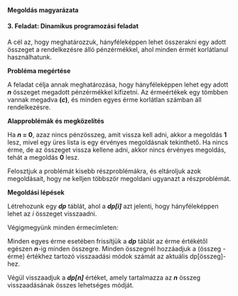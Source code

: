 #### Megoldás magyarázata
#### 3. Feladat: Dinamikus programozási feladat

A cél az, hogy meghatározzuk, hányféleképpen lehet összerakni egy adott összeget a rendelkezésre álló pénzérmékkel, 
ahol minden érmét korlátlanul használhatunk.

**Probléma megértése**

A feladat célja annak meghatározása, hogy hányféleképpen lehet egy adott **_n_** összeget megadott pénzérmékkel 
kifizetni. Az érmeértékek egy tömbben vannak megadva **(_c_)**, és minden egyes érme korlátlan számban áll rendelkezésre.

**Alapproblémák és megközelítés**

Ha **_n_ = 0**, azaz nincs pénzösszeg, amit vissza kell adni, akkor a megoldás **1** lesz, mivel egy üres lista is 
egy érvényes megoldásnak tekinthető.
Ha nincs érme, de az összeget vissza kellene adni, akkor nincs érvényes megoldás, tehát a megoldás **0** lesz.

Felosztjuk a problémát kisebb részproblémákra, és eltároljuk azok megoldásait, hogy ne kelljen többször megoldani 
ugyanazt a részproblémát.

**Megoldási lépések**

Létrehozunk egy **_dp_** táblát, ahol a **_dp[i]_** azt jelenti, hogy hányféleképpen lehet az _i_ összeget visszaadni.

Végigmegyünk minden érmecímleten:

Minden egyes érme esetében frissítjük a **_dp_** táblát az érme értékétől egészen **_n_**-ig minden összegre.
Minden összegnél hozzáadjuk a (összeg - érme) értékhez tartozó visszaadási módok számát az aktuális dp[összeg]-hez.

Végül visszaadjuk a **_dp[n]_** értéket, amely tartalmazza az **_n_** összeg visszaadásának összes lehetséges módját.